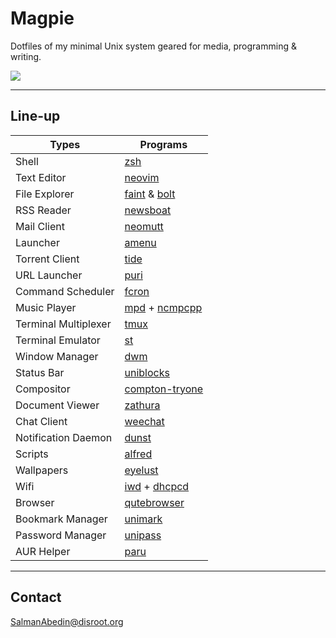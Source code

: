 # Magpie

Dotfiles of my minimal Unix system geared for media, programming & writing.

![](https://gitlab.com/salman-abedin/assets/-/raw/master/magpie/magpie2.png)

---

## Line-up

| Types                | Programs                                                                                                |
| -------------------- | ------------------------------------------------------------------------------------------------------- |
| Shell                | [zsh](http://www.zsh.org/)                                                                              |
| Text Editor          | [neovim](https://github.com/neovim/neovim)                                                              |
| File Explorer        | [faint](https://github.com/salman-abedin/faint) & [bolt](https://github.com/salman-abedin/bolt)         |
| RSS Reader           | [newsboat](https://github.com/newsboat/newsboat)                                                        |
| Mail Client          | [neomutt](https://github.com/neomutt/neomutt)                                                           |
| Launcher             | [amenu](https://github.com/salman-abedin/amenu)                                                         |
| Torrent Client       | [tide](https://github.com/salman-abedin/tide)                                                           |
| URL Launcher         | [puri](https://github.com/salman-abedin/puri)                                                           |
| Command Scheduler    | [fcron](http://fcron.free.fr/)                                                                          |
| Music Player         | [mpd](https://github.com/MusicPlayerDaemon/MPD) + [ncmpcpp](https://github.com/ncmpcpp/ncmpcpp)         |
| Terminal Multiplexer | [tmux](https://github.com/tmux/tmux)                                                                    |
| Terminal Emulator    | [st](https://github.com/salman-abedin/st)                                                               |
| Window Manager       | [dwm](https://github.com/salman-abedin/dwm)                                                             |
| Status Bar           | [uniblocks](https://github.com/salman-abedin/uniblocks)                                                 |
| Compositor           | [compton-tryone](https://github.com/tryone144/compton)                                                  |
| Document Viewer      | [zathura](https://github.com/pwmt/zathura)                                                              |
| Chat Client          | [weechat](https://weechat.org/)                                                                         |
| Notification Daemon  | [dunst](https://github.com/dunst-project/dunst)                                                         |
| Scripts              | [alfred](https://github.com/salman-abedin/alfred)                                                       |
| Wallpapers           | [eyelust](https://github.com/salman-abedin/eyelust)                                                     |
| Wifi                 | [iwd](https://wiki.archlinux.org/index.php/Iwd) + [dhcpcd](https://wiki.archlinux.org/index.php/dhcpcd) |
| Browser                 | [qutebrowser](https://github.com/qutebrowser/qutebrowser) |
| Bookmark  Manager                | [unimark](https://github.com/salman-abedin/unimark) |
| Password Manager                 | [unipass](https://github.com/salman-abedin/unipass) |
| AUR Helper                 | [paru](https://github.com/Morganamilo/paru) |

---

## Contact

SalmanAbedin@disroot.org

